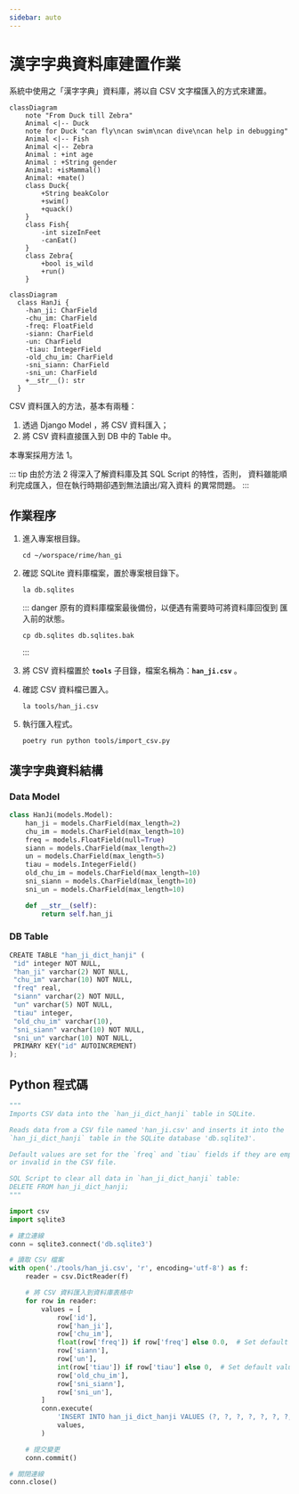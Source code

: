 ```yaml
---
sidebar: auto
---
```


<!-- markdownlint-disable MD024 MD033 MD043 -->

# 漢字字典資料庫建置作業

系統中使用之「漢字字典」資料庫，將以自 CSV 文字檔匯入的方式來建置。

<mermaid/>

```mermaid
classDiagram
    note "From Duck till Zebra"
    Animal <|-- Duck
    note for Duck "can fly\ncan swim\ncan dive\ncan help in debugging"
    Animal <|-- Fish
    Animal <|-- Zebra
    Animal : +int age
    Animal : +String gender
    Animal: +isMammal()
    Animal: +mate()
    class Duck{
        +String beakColor
        +swim()
        +quack()
    }
    class Fish{
        -int sizeInFeet
        -canEat()
    }
    class Zebra{
        +bool is_wild
        +run()
    }
```

<mermaid/>

```mermaid
classDiagram
  class HanJi {
    -han_ji: CharField
    -chu_im: CharField
    -freq: FloatField
    -siann: CharField
    -un: CharField
    -tiau: IntegerField
    -old_chu_im: CharField
    -sni_siann: CharField
    -sni_un: CharField
    +__str__(): str
  }
```

CSV 資料匯入的方法，基本有兩種：

1. 透過 Django Model ，將 CSV 資料匯入；
2. 將 CSV 資料直接匯入到 DB 中的 Table 中。

本專案採用方法 1。

::: tip
由於方法 2 得深入了解資料庫及其 SQL Script 的特性，否則，
資料雖能順利完成匯入，但在執行時期卻遇到無法讀出/寫入資料
的異常問題。
:::

## 作業程序

1. 進入專案根目錄。

   ```shell
   cd ~/worspace/rime/han_gi
   ```

2. 確認 SQLite 資料庫檔案，置於專案根目錄下。

   ```shell
   la db.sqlites
   ```

   ::: danger
   原有的資料庫檔案最後備份，以便遇有需要時可將資料庫回復到
   匯入前的狀態。

   ```shell
   cp db.sqlites db.sqlites.bak
   ```

   :::

3. 將 CSV 資料檔置於 **`tools`** 子目錄，檔案名稱為：**`han_ji.csv`** 。

4. 確認 CSV 資料檔已置入。

   ```shell
   la tools/han_ji.csv
   ```

5. 執行匯入程式。

   ```shell
   poetry run python tools/import_csv.py
   ```

## 漢字字典資料結構

### Data Model

```python
class HanJi(models.Model):
    han_ji = models.CharField(max_length=2)
    chu_im = models.CharField(max_length=10)
    freq = models.FloatField(null=True)
    siann = models.CharField(max_length=2)
    un = models.CharField(max_length=5)
    tiau = models.IntegerField()
    old_chu_im = models.CharField(max_length=10)
    sni_siann = models.CharField(max_length=10)
    sni_un = models.CharField(max_length=10)

    def __str__(self):
        return self.han_ji
```

### DB Table

```python
CREATE TABLE "han_ji_dict_hanji" (
 "id" integer NOT NULL,
 "han_ji" varchar(2) NOT NULL,
 "chu_im" varchar(10) NOT NULL,
 "freq" real,
 "siann" varchar(2) NOT NULL,
 "un" varchar(5) NOT NULL,
 "tiau" integer,
 "old_chu_im" varchar(10),
 "sni_siann" varchar(10) NOT NULL,
 "sni_un" varchar(10) NOT NULL,
 PRIMARY KEY("id" AUTOINCREMENT)
);
```

## Python 程式碼

```python
"""
Imports CSV data into the `han_ji_dict_hanji` table in SQLite.

Reads data from a CSV file named 'han_ji.csv' and inserts it into the
`han_ji_dict_hanji` table in the SQLite database 'db.sqlite3'.

Default values are set for the `freq` and `tiau` fields if they are empty
or invalid in the CSV file.

SQL Script to clear all data in `han_ji_dict_hanji` table:
DELETE FROM han_ji_dict_hanji;
"""

import csv
import sqlite3

# 建立連線
conn = sqlite3.connect('db.sqlite3')

# 讀取 CSV 檔案
with open('./tools/han_ji.csv', 'r', encoding='utf-8') as f:
    reader = csv.DictReader(f)

    # 將 CSV 資料匯入到資料庫表格中
    for row in reader:
        values = [
            row['id'],
            row['han_ji'],
            row['chu_im'],
            float(row['freq']) if row['freq'] else 0.0,  # Set default value for freq
            row['siann'],
            row['un'],
            int(row['tiau']) if row['tiau'] else 0,  # Set default value for tiau
            row['old_chu_im'],
            row['sni_siann'],
            row['sni_un'],
        ]
        conn.execute(
            'INSERT INTO han_ji_dict_hanji VALUES (?, ?, ?, ?, ?, ?, ?, ?, ?, ?)',
            values,
        )

    # 提交變更
    conn.commit()

# 關閉連線
conn.close()
```
